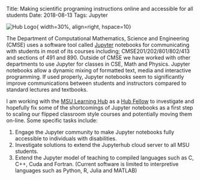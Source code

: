 Title: Making scientific programing instructions online and accessible for all students
Date: 2018-08-13
Tags: Jupyter

![Hub Logo](https://pbs.twimg.com/profile_images/700148767257989122/dHYjNRMg_400x400.png){ width=30%, align=right, hspace=10}

The Department of Computational Mathematics, Science and Engineering (CMSE) uses a software tool called [Jupyter](http://jupyter.org/) notebooks for communicating with students in most of its courses including; CMSE201/202/801/802/413 and sections of 491 and 890. Outside of CMSE we have worked with other departments to use Jupyter for classes in CSE, Math and Physics.  Jupyter notebooks allow a dynamic mixing of formatted text, media and interactive programming.  If used properly, Jupyter notebooks seem to significantly improve communications between students and instructors compared to standard lectures and textbooks.

I am working with the [MSU Learning Hub](https://hub.msu.edu/) as a [Hub Fellow](https://hub.msu.edu/hub-fellows/) to investigate and hopefully fix some of the shortcomings of Jupyter notebooks as a first step to scaling our flipped classroom style courses and potentially moving them on-line.  Some specific tasks include:

1. Engage the Jupyter community to make Jupyter notebooks fully accessible to individuals with disabilities.
2. Investigate solutions to extend the Jupyterhub cloud server to all MSU students.
3. Extend the Jupyter model of teaching to compiled languages such as C, C++, Cuda and Fortran. (Current software is limited to interpretive languages such as Python, R, Julia and MATLAB)
